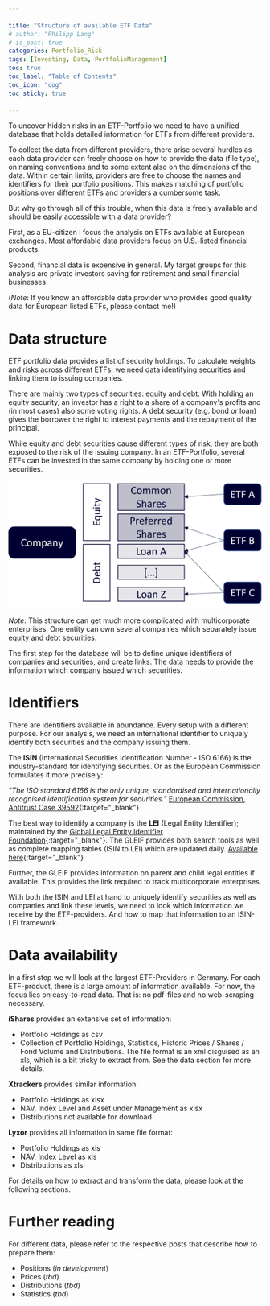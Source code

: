 ```yaml
---

title: "Structure of available ETF Data"
# author: "Philipp Lang"
# is_post: true
categories: Portfolio_Risk
tags: [Investing, Data, PortfolioManagement]
toc: true
toc_label: "Table of Contents"
toc_icon: "cog"
toc_sticky: true

---
```


To uncover hidden risks in an ETF-Portfolio we need to have a unified database that holds detailed information for ETFs from different providers. 

To collect the data from different providers, there arise several hurdles as each data provider can freely choose on how to provide the data (file type), on naming conventions and to some extent also on the dimensions of the data. Within certain limits, providers are free to choose the names and identifiers for their portfolio positions. This makes matching of portfolio positions over different ETFs and providers a cumbersome task.

But why go through all of this trouble, when this data is freely available and should be easily accessible with a data provider? 

First, as a EU-citizen I focus the analysis on ETFs available at European exchanges. Most affordable data providers focus on U.S.-listed financial products.

Second, financial data is expensive in general. My target groups for this analysis are private investors saving for retirement and small financial businesses.

(*Note*: If you know an affordable data provider who provides good quality data for European listed ETFs, please contact me!)


# Data structure

ETF portfolio data provides a list of security holdings. To calculate weights and risks across different ETFs, we need data identifying securities and linking them to issuing companies.

There are mainly two types of securities: equity and debt. With holding an equity security, an investor has a right to a share of a company's profits and (in most cases) also some voting rights. A debt security (e.g. bond or loan) gives the borrower the right to interest payments and the repayment of the principal.

While equity and debt securities cause different types of risk, they are both exposed to the risk of the issuing company. In an ETF-Portfolio, several ETFs can be invested in the same company by holding one or more securities.

![Data structure](/assets/images/Data_Structure.png)
 
*Note*: This structure can get much more complicated with multicorporate enterprises. One entity can own several companies which separately issue equity and debt securities.

The first step for the database will be to define unique identifiers of companies and securities, and create links. The data needs to provide the information which company issued which securities.


# Identifiers

There are identifiers available in abundance. Every setup with a different purpose. For our analysis, we need an international identifier to uniquely identify both securities and the company issuing them.

The **ISIN** (International Securities Identification Number - ISO 6166) is the industry-standard for identifying securities. Or as the European Commission formulates it more precisely:

*"The ISO standard 6166 is the only unique, standardised and internationally recognised identification system for securities."*
[European Commission, Antitrust Case 39592](https://ec.europa.eu/competition/antitrust/cases/dec_docs/39592/39592_2152_5.pdf){:target="_blank"}


The best way to identify a company is the **LEI** (Legal Entity Identifier); maintained by the [Global Legal Entity Identifier Foundation](https://www.gleif.org/en){:target="_blank"}. The GLEIF provides both search tools as well as complete mapping tables (ISIN to LEI) which are updated daily. [Available here](https://www.gleif.org/en/lei-data/lei-mapping/download-isin-to-lei-relationship-files#){:target="_blank"}

Further, the GLEIF provides information on parent and child legal entities if available. This provides the link required to track multicorporate enterprises.

With both the ISIN and LEI at hand to uniquely identify securities as well as companies and link these levels, we need to look which information we receive by the ETF-providers. And how to map that information to an ISIN-LEI framework.


# Data availability

In a first step we will look at the largest ETF-Providers in Germany. For each ETF-product, there is a large amount of information available. For now, the focus lies on easy-to-read data. That is: no pdf-files and no web-scraping necessary.

**iShares** provides an extensive set of information:

* Portfolio Holdings as csv
* Collection of Portfolio Holdings, Statistics, Historic Prices / Shares / Fond Volume and Distributions. The file format is an xml disguised as an xls, which is a bit tricky to extract from. See the data section for more details.

**Xtrackers** provides similar information:

* Portfolio Holdings as xlsx
* NAV, Index Level and Asset under Management as xlsx
* Distributions not available for download
	
**Lyxor** provides all information in same file format:

* Portfolio Holdings as xls
* NAV, Index Level as xls
* Distributions as xls

For details on how to extract and transform the data, please look at the following sections.


# Further reading

For different data, please refer to the respective posts that describe how to prepare them:
* Positions (*in development*)
* Prices (*tbd*)
* Distributions (*tbd*)
* Statistics (*tbd*)
